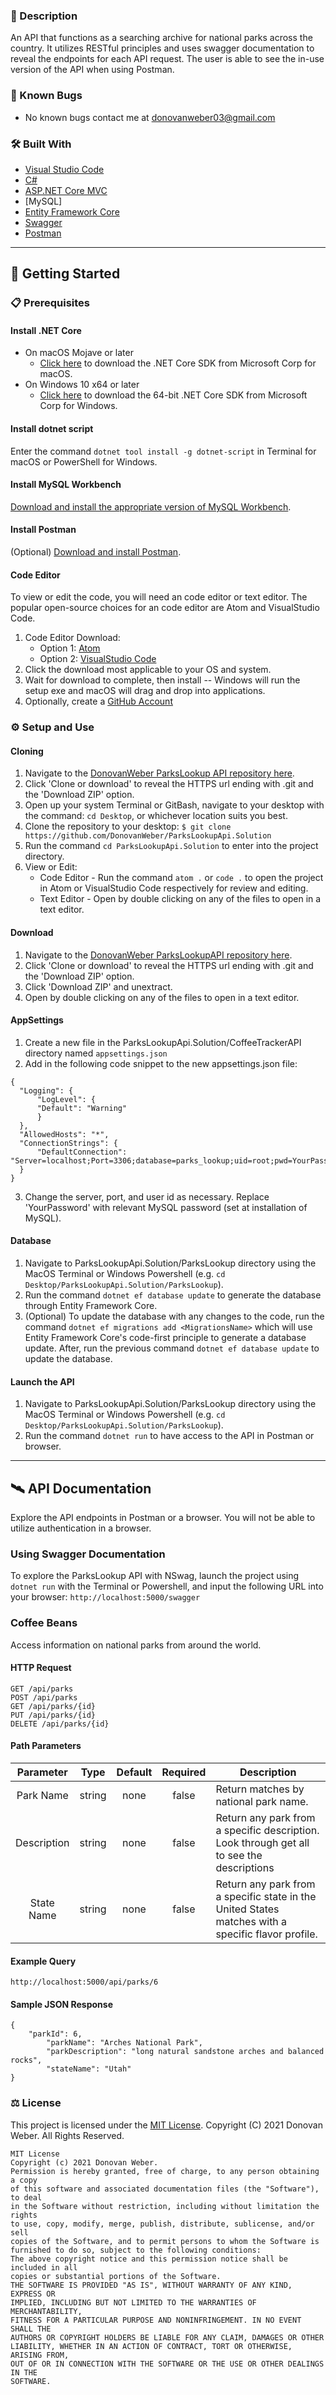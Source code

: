 ### 📖 Description
An API that functions as a searching archive for national parks  across the country. It utilizes RESTful principles and uses swagger documentation to reveal the endpoints for each API request. The user is able to see the in-use version of the API when using Postman.

### 🦠 Known Bugs

* No known bugs contact me at [donovanweber03@gmail.com](mailto:donovanweber03@gmail.com)

### 🛠 Built With
* [Visual Studio Code](https://code.visualstudio.com/)
* [C#](https://docs.microsoft.com/en-us/dotnet/csharp/)
* [ASP.NET Core MVC](https://docs.microsoft.com/en-us/aspnet/core/mvc/overview?view=aspnetcore-3.1)
* [MySQL]
* [Entity Framework Core ](https://docs.microsoft.com/en-us/ef/core/)
* [Swagger](https://docs.microsoft.com/en-us/aspnet/core/tutorials/getting-started-with-nswag?view=aspnetcore-3.1&tabs=visual-studio)
* [Postman](postman.com)

<!-- ### 🔍 Preview -->

------------------------------

## 🏁 Getting Started

### 📋 Prerequisites

#### Install .NET Core
* On macOS Mojave or later
  * [Click here](https://dotnet.microsoft.com/download/thank-you/dotnet-sdk-2.2.106-macos-x64-installer) to download the .NET Core SDK from Microsoft Corp for macOS.
* On Windows 10 x64 or later
  * [Click here](https://dotnet.microsoft.com/download/thank-you/dotnet-sdk-2.2.203-windows-x64-installer) to download the 64-bit .NET Core SDK from Microsoft Corp for Windows.

#### Install dotnet script
 Enter the command ``dotnet tool install -g dotnet-script`` in Terminal for macOS or PowerShell for Windows.

#### Install MySQL Workbench
 [Download and install the appropriate version of MySQL Workbench](https://dev.mysql.com/downloads/workbench/).

#### Install Postman
(Optional) [Download and install Postman](https://www.postman.com/downloads/).

#### Code Editor

  To view or edit the code, you will need an code editor or text editor. The popular open-source choices for an code editor are Atom and VisualStudio Code.

  1) Code Editor Download:
     * Option 1: [Atom](https://nodejs.org/en/)
     * Option 2: [VisualStudio Code](https://www.npmjs.com/)
  2) Click the download most applicable to your OS and system.
  3) Wait for download to complete, then install -- Windows will run the setup exe and macOS will drag and drop into applications.
  4) Optionally, create a [GitHub Account](https://github.com)

### ⚙️ Setup and Use

  #### Cloning

  1) Navigate to the [DonovanWeber ParksLookup API repository here](https://github.com/DonovanWeber/ParksLookupApi.Solution).
  2) Click 'Clone or download' to reveal the HTTPS url ending with .git and the 'Download ZIP' option.
  3) Open up your system Terminal or GitBash, navigate to your desktop with the command: `cd Desktop`, or whichever location suits you best.
  4) Clone the repository to your desktop: `$ git clone https://github.com/DonovanWeber/ParksLookupApi.Solution`
  5) Run the command `cd ParksLookupApi.Solution` to enter into the project directory.
  6) View or Edit:
      * Code Editor - Run the command `atom .` or `code .` to open the project in Atom or VisualStudio Code respectively for review and editing.
      * Text Editor - Open by double clicking on any of the files to open in a text editor.

  #### Download

  1) Navigate to the [DonovanWeber ParksLookupAPI repository here](https://github.com/DonovanWeber/ParksLookupApi.Solution).
  2) Click 'Clone or download' to reveal the HTTPS url ending with .git and the 'Download ZIP' option.
  3) Click 'Download ZIP' and unextract.
  4) Open by double clicking on any of the files to open in a text editor.

  #### AppSettings

  1) Create a new file in the ParksLookupApi.Solution/CoffeeTrackerAPI directory named `appsettings.json`
  2) Add in the following code snippet to the new appsettings.json file:
  
  ```
{
    "Logging": {
        "LogLevel": {
        "Default": "Warning"
        }
    },
    "AllowedHosts": "*",
    "ConnectionStrings": {
        "DefaultConnection": "Server=localhost;Port=3306;database=parks_lookup;uid=root;pwd=YourPassword;"
    }
}
  ```
  3) Change the server, port, and user id as necessary. Replace 'YourPassword' with relevant MySQL password (set at installation of MySQL).

  #### Database
  1) Navigate to ParksLookupApi.Solution/ParksLookup directory using the MacOS Terminal or Windows Powershell (e.g. `cd Desktop/ParksLookupApi.Solution/ParksLookup`).
  2) Run the command `dotnet ef database update` to generate the database through Entity Framework Core.
  3) (Optional) To update the database with any changes to the code, run the command `dotnet ef migrations add <MigrationsName>` which will use Entity Framework Core's code-first principle to generate a database update. After, run the previous command `dotnet ef database update` to update the database.

  #### Launch the API
  1) Navigate to ParksLookupApi.Solution/ParksLookup directory using the MacOS Terminal or Windows Powershell (e.g. `cd Desktop/ParksLookupApi.Solution/ParksLookup`).
  2) Run the command `dotnet run` to have access to the API in Postman or browser.

------------------------------

## 🛰️ API Documentation
Explore the API endpoints in Postman or a browser. You will not be able to utilize authentication in a browser.

### Using Swagger Documentation 
To explore the ParksLookup API with NSwag, launch the project using `dotnet run` with the Terminal or Powershell, and input the following URL into your browser: `http://localhost:5000/swagger`

### Coffee Beans
Access information on national parks from around the world.

#### HTTP Request
```
GET /api/parks
POST /api/parks
GET /api/parks/{id}
PUT /api/parks/{id}
DELETE /api/parks/{id}
```

#### Path Parameters
| Parameter | Type | Default | Required | Description |
| :---: | :---: | :---: | :---: | --- |
| Park Name | string | none | false | Return matches by national park name.
| Description | string | none | false | Return any park from a specific  description. Look through get all to see the descriptions|
| State Name | string | none | false | Return any park from a specific state in the United States matches with a specific flavor profile.|

#### Example Query
```
http://localhost:5000/api/parks/6
```

#### Sample JSON Response
```
{
    "parkId": 6,
        "parkName": "Arches National Park",
        "parkDescription": "long natural sandstone arches and balanced rocks",
        "stateName": "Utah"
}
```

### ⚖️ License

This project is licensed under the [MIT License](https://opensource.org/licenses/MIT). Copyright (C) 2021 Donovan Weber. All Rights Reserved.

```
MIT License
Copyright (c) 2021 Donovan Weber.
Permission is hereby granted, free of charge, to any person obtaining a copy
of this software and associated documentation files (the "Software"), to deal
in the Software without restriction, including without limitation the rights
to use, copy, modify, merge, publish, distribute, sublicense, and/or sell
copies of the Software, and to permit persons to whom the Software is
furnished to do so, subject to the following conditions:
The above copyright notice and this permission notice shall be included in all
copies or substantial portions of the Software.
THE SOFTWARE IS PROVIDED "AS IS", WITHOUT WARRANTY OF ANY KIND, EXPRESS OR
IMPLIED, INCLUDING BUT NOT LIMITED TO THE WARRANTIES OF MERCHANTABILITY,
FITNESS FOR A PARTICULAR PURPOSE AND NONINFRINGEMENT. IN NO EVENT SHALL THE
AUTHORS OR COPYRIGHT HOLDERS BE LIABLE FOR ANY CLAIM, DAMAGES OR OTHER
LIABILITY, WHETHER IN AN ACTION OF CONTRACT, TORT OR OTHERWISE, ARISING FROM,
OUT OF OR IN CONNECTION WITH THE SOFTWARE OR THE USE OR OTHER DEALINGS IN THE
SOFTWARE.
```
